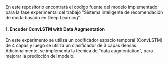 

En este repositorio encontrará el código fuente del modelo implementado para la fase experimental del trabajo "Sistema inteligente de recomendación de moda basado en Deep Learning". 

#### 1. Encoder ConvLSTM with Data Augmentation
En este experimento se utiliza un codificador espacio temporal (ConvLSTM) de 4 capas y luego se utiliza un clasificador de 3 capas densas. Adicionalmente, se implementa la técnica de "data augmentation", para mejorar la predicción del modelo. 

